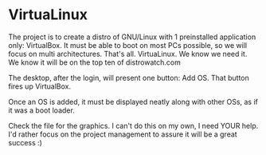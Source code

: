 VirtuaLinux
===========

The project is to create a distro of GNU/Linux with 1 preinstalled application only: VirtualBox. It must be able to boot on most PCs possible, so we will focus on multi architectures. That's all. VirtuaLinux. We know we need it. We know it will be on the top ten of distrowatch.com

The desktop, after the login, will present one button: Add OS. That button fires up VirtualBox.

Once an OS is added, it must be displayed neatly along with other OSs, as if it was a boot loader.

Check the file for the graphics. I can't do this on my own, I need YOUR help. I'd rather focus on the project management to assure it will be a great success :)
